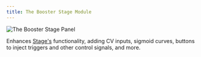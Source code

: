 ```yaml
---
title: The Booster Stage Module
---
```

<img class="panel" src="{{ '/svg/booster-stage.svg' | relative_url }}" alt="The Booster Stage Panel" />

Enhances [Stage's](../stage/) functionality,
adding CV inputs,
sigmoid curves,
buttons to inject triggers and other control signals,
and more.
